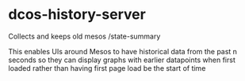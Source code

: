 # dcos-history-server
Collects and keeps old mesos /state-summary

This enables UIs around Mesos to have historical data from the past n seconds so
they can display graphs with earlier datapoints when first loaded rather than
having first page load be the start of time
